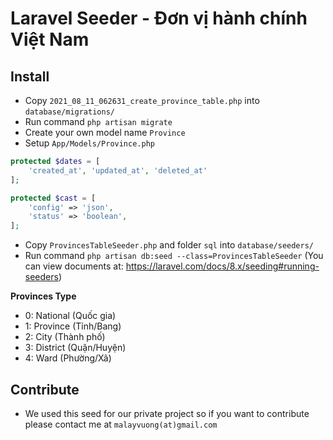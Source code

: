 # Laravel Seeder - Đơn vị hành chính Việt Nam

## Install
- Copy `2021_08_11_062631_create_province_table.php` into `database/migrations/`
- Run command `php artisan migrate`
- Create your own model name `Province`
- Setup `App/Models/Province.php`
```php
protected $dates = [
    'created_at', 'updated_at', 'deleted_at'
];

protected $cast = [
    'config' => 'json',
    'status' => 'boolean',
];
```
- Copy `ProvincesTableSeeder.php` and folder `sql` into `database/seeders/`
- Run command `php artisan db:seed --class=ProvincesTableSeeder` (You can view documents at: https://laravel.com/docs/8.x/seeding#running-seeders)

**Provinces Type**
- 0: National (Quốc gia)
- 1: Province (Tỉnh/Bang)
- 2: City (Thành phố)
- 3: District (Quận/Huyện)
- 4: Ward (Phường/Xã)

## Contribute
- We used this seed for our private project so if you want to contribute please contact me at `malayvuong(at)gmail.com`
